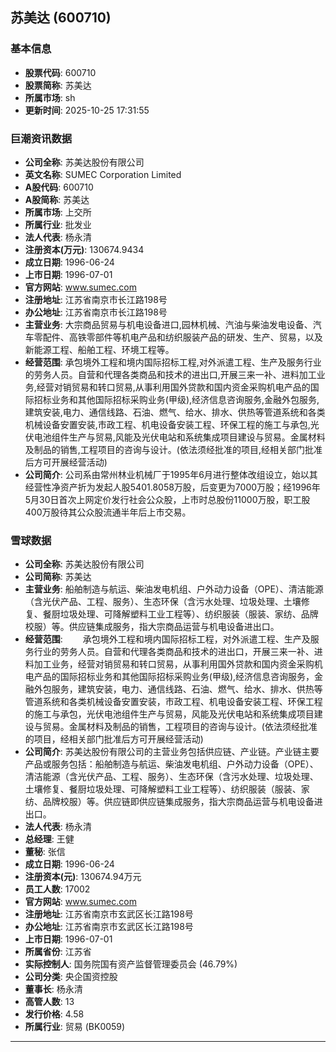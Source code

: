 ## 苏美达 (600710)

### 基本信息

- **股票代码**: 600710
- **股票简称**: 苏美达
- **所属市场**: sh
- **更新时间**: 2025-10-25 17:31:55

### 巨潮资讯数据

- **公司全称**: 苏美达股份有限公司
- **英文名称**: SUMEC Corporation Limited
- **A股代码**: 600710
- **A股简称**: 苏美达
- **所属市场**: 上交所
- **所属行业**: 批发业
- **法人代表**: 杨永清
- **注册资本(万元)**: 130674.9434
- **成立日期**: 1996-06-24
- **上市日期**: 1996-07-01
- **官方网站**: www.sumec.com
- **注册地址**: 江苏省南京市长江路198号
- **办公地址**: 江苏省南京市长江路198号
- **主营业务**: 大宗商品贸易与机电设备进口,园林机械、汽油与柴油发电设备、汽车零配件、高铁零部件等机电产品和纺织服装产品的研发、生产、贸易，以及新能源工程、船舶工程、环境工程等。
- **经营范围**: 承包境外工程和境内国际招标工程,对外派遣工程、生产及服务行业的劳务人员。自营和代理各类商品和技术的进出口,开展三来一补、进料加工业务,经营对销贸易和转口贸易,从事利用国外贷款和国内资金采购机电产品的国际招标业务和其他国际招标采购业务(甲级),经济信息咨询服务,金融外包服务,建筑安装,电力、通信线路、石油、燃气、给水、排水、供热等管道系统和各类机械设备安置安装,市政工程、机电设备安装工程、环保工程的施工与承包,光伏电池组件生产与贸易,风能及光伏电站和系统集成项目建设与贸易。金属材料及制品的销售,工程项目的咨询与设计。(依法须经批准的项目,经相关部门批准后方可开展经营活动)
- **公司简介**: 公司系由常州林业机械厂于1995年6月进行整体改组设立，始以其经营性净资产折为发起人股5401.8058万股，后变更为7000万股；经1996年5月30日首次上网定价发行社会公众股，上市时总股份11000万股，职工股400万股待其公众股流通半年后上市交易。

### 雪球数据

- **公司全称**: 苏美达股份有限公司
- **公司简称**: 苏美达
- **主营业务**: 船舶制造与航运、柴油发电机组、户外动力设备（OPE）、清洁能源（含光伏产品、工程、服务）、生态环保（含污水处理、垃圾处理、土壤修复、餐厨垃圾处理、可降解塑料工业工程等）、纺织服装（服装、家纺、品牌校服）等。供应链集成服务，指大宗商品运营与机电设备进出口。
- **经营范围**: 　　承包境外工程和境内国际招标工程，对外派遣工程、生产及服务行业的劳务人员。自营和代理各类商品和技术的进出口，开展三来一补、进料加工业务，经营对销贸易和转口贸易，从事利用国外贷款和国内资金采购机电产品的国际招标业务和其他国际招标采购业务(甲级),经济信息咨询服务，金融外包服务，建筑安装，电力、通信线路、石油、燃气、给水、排水、供热等管道系统和各类机械设备安置安装，市政工程、机电设备安装工程、环保工程的施工与承包，光伏电池组件生产与贸易，风能及光伏电站和系统集成项目建设与贸易。金属材料及制品的销售，工程项目的咨询与设计。(依法须经批准的项目，经相关部门批准后方可开展经营活动)
- **公司简介**: 苏美达股份有限公司的主营业务包括供应链、产业链。产业链主要产品或服务包括：船舶制造与航运、柴油发电机组、户外动力设备（OPE）、清洁能源（含光伏产品、工程、服务）、生态环保（含污水处理、垃圾处理、土壤修复、餐厨垃圾处理、可降解塑料工业工程等）、纺织服装（服装、家纺、品牌校服）等。供应链即供应链集成服务，指大宗商品运营与机电设备进出口。
- **法人代表**: 杨永清
- **总经理**: 王健
- **董秘**: 张信
- **成立日期**: 1996-06-24
- **注册资本(元)**: 130674.94万元
- **员工人数**: 17002
- **官方网站**: www.sumec.com
- **注册地址**: 江苏省南京市玄武区长江路198号
- **办公地址**: 江苏省南京市玄武区长江路198号
- **上市日期**: 1996-07-01
- **所属省份**: 江苏省
- **实际控制人**: 国务院国有资产监督管理委员会 (46.79%)
- **公司分类**: 央企国资控股
- **董事长**: 杨永清
- **高管人数**: 13
- **发行价格**: 4.58
- **所属行业**: 贸易 (BK0059)

---